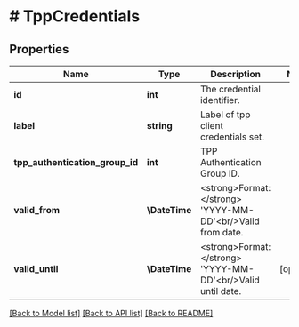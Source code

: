 # # TppCredentials

## Properties

Name | Type | Description | Notes
------------ | ------------- | ------------- | -------------
**id** | **int** | The credential identifier. |
**label** | **string** | Label of tpp client credentials set. |
**tpp_authentication_group_id** | **int** | TPP Authentication Group ID. |
**valid_from** | **\DateTime** | &lt;strong&gt;Format:&lt;/strong&gt; &#39;YYYY-MM-DD&#39;&lt;br/&gt;Valid from date. |
**valid_until** | **\DateTime** | &lt;strong&gt;Format:&lt;/strong&gt; &#39;YYYY-MM-DD&#39;&lt;br/&gt;Valid until date. | [optional]

[[Back to Model list]](../../README.md#models) [[Back to API list]](../../README.md#endpoints) [[Back to README]](../../README.md)
